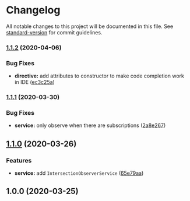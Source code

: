 # Changelog

All notable changes to this project will be documented in this file. See [standard-version](https://github.com/conventional-changelog/standard-version) for commit guidelines.

### [1.1.2](https://github.com/ng-web-apis/intersection-observer/compare/v1.1.1...v1.1.2) (2020-04-06)


### Bug Fixes

* **directive:** add attributes to constructor to make code completion work in IDE ([ec3c25a](https://github.com/ng-web-apis/intersection-observer/commit/ec3c25a))

### [1.1.1](https://github.com/ng-web-apis/intersection-observer/compare/v1.1.0...v1.1.1) (2020-03-30)


### Bug Fixes

* **service:** only observe when there are subscriptions ([2a8e267](https://github.com/ng-web-apis/intersection-observer/commit/2a8e267))

## [1.1.0](https://github.com/ng-web-apis/intersection-observer/compare/v1.0.0...v1.1.0) (2020-03-26)


### Features

* **service:** add `IntersectionObserverService` ([65e79aa](https://github.com/ng-web-apis/intersection-observer/commit/65e79aa))

## 1.0.0 (2020-03-25)
